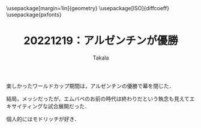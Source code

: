 ﻿---
title: 20221219：アルゼンチンが優勝
yesterday: 20221218
tomorrow: 20221220
days: 88
author: Takala
header-includes:
  - \usepackage[margin=1in]{geometry}
  - \usepackage[ISO]{diffcoeff}
  - \usepackage{pxfonts}
---


楽しかったワールドカップ期間は，アルゼンチンの優勝で幕を閉じた．


結局，メッシだったが，エムバペのお前の時代は終わりだという執念も見えてエキサイティングな試合展開だった．


個人的にはモドリッチが好き．

